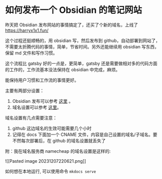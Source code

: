 # 如何发布一个 Obsidian 的笔记网站

昨天把 Obsidian 发布网站的事情搞定了，还买了个新的域名，上线了 <https://harryx1x1.fun/>

这个过程还挺顺畅的，用 obsidian 写，然后发布到 github，自动部署到网站了，不需要太折腾代码的事情，简单，节省时间。另外还能继续用 obsidian 写东西，保留 md 文件和写作习惯。

这个流程比 gatsby 好的一点是，更简单，gatsby 还是需要做相对多的代码方面的工作的，工作流基本没法保持在 obsidian 中完成，麻烦。

能保持用户习惯和工作流的事情更好。

主要有两部分设置：

1. Obsidian 发布可以参考 [这里](https://github.com/jobindjohn/obsidian-publish-mkdocs) 。
2. 域名设置可以参考 [这里](https://docs.github.com/en/pages/configuring-a-custom-domain-for-your-github-pages-site/managing-a-custom-domain-for-your-github-pages-site#configuring-a-subdomain)。

域名设置有几点需要注意：

1. github 这边域名的生效可能需要几个小时
2. 记得在 docs 下面加一个 CNAME 文件，内容是自己设置的域名/子域名。要不然每次部署后，在 github 的域名设置就丢失了

附：我在域名服务商 namecheap 的域名设置是这样的:

![[Pasted image 20231207220621.png]]

如何想在本地运行, 可以使用命令 `mkdocs serve`